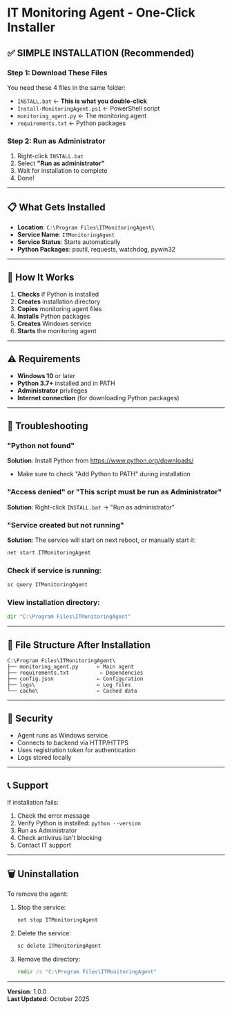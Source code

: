 # IT Monitoring Agent - One-Click Installer

## ✅ **SIMPLE INSTALLATION (Recommended)**

### **Step 1: Download These Files**
You need these 4 files in the same folder:
- `INSTALL.bat` ← **This is what you double-click**
- `Install-MonitoringAgent.ps1` ← PowerShell script
- `monitoring_agent.py` ← The monitoring agent
- `requirements.txt` ← Python packages

### **Step 2: Run as Administrator**
1. Right-click `INSTALL.bat`
2. Select **"Run as administrator"**
3. Wait for installation to complete
4. Done!

---

## 📋 **What Gets Installed**

- **Location**: `C:\Program Files\ITMonitoringAgent\`
- **Service Name**: `ITMonitoringAgent`
- **Service Status**: Starts automatically
- **Python Packages**: psutil, requests, watchdog, pywin32

---

## 🔧 **How It Works**

1. **Checks** if Python is installed
2. **Creates** installation directory
3. **Copies** monitoring agent files
4. **Installs** Python packages
5. **Creates** Windows service
6. **Starts** the monitoring agent

---

## ⚠️ **Requirements**

- **Windows 10** or later
- **Python 3.7+** installed and in PATH
- **Administrator** privileges
- **Internet connection** (for downloading Python packages)

---

## 🐛 **Troubleshooting**

### "Python not found"
**Solution**: Install Python from https://www.python.org/downloads/
- Make sure to check "Add Python to PATH" during installation

### "Access denied" or "This script must be run as Administrator"
**Solution**: Right-click `INSTALL.bat` → "Run as administrator"

### "Service created but not running"
**Solution**: The service will start on next reboot, or manually start it:
```cmd
net start ITMonitoringAgent
```

### Check if service is running:
```cmd
sc query ITMonitoringAgent
```

### View installation directory:
```cmd
dir "C:\Program Files\ITMonitoringAgent"
```

---

## 📁 **File Structure After Installation**

```
C:\Program Files\ITMonitoringAgent\
├── monitoring_agent.py      ← Main agent
├── requirements.txt          ← Dependencies
├── config.json              ← Configuration
├── logs\                    ← Log files
└── cache\                   ← Cached data
```

---

## 🔐 **Security**

- Agent runs as Windows service
- Connects to backend via HTTP/HTTPS
- Uses registration token for authentication
- Logs stored locally

---

## 📞 **Support**

If installation fails:
1. Check the error message
2. Verify Python is installed: `python --version`
3. Run as Administrator
4. Check antivirus isn't blocking
5. Contact IT support

---

## 🗑️ **Uninstallation**

To remove the agent:

1. Stop the service:
   ```cmd
   net stop ITMonitoringAgent
   ```

2. Delete the service:
   ```cmd
   sc delete ITMonitoringAgent
   ```

3. Remove the directory:
   ```cmd
   rmdir /s "C:\Program Files\ITMonitoringAgent"
   ```

---

**Version**: 1.0.0  
**Last Updated**: October 2025


